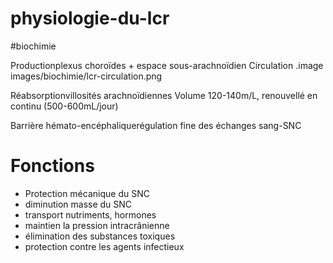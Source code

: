 # physiologie-du-lcr
#biochimie 


Productionplexus choroïdes + espace sous-arachnoïdien
Circulation .image images/biochimie/lcr-circulation.png

Réabsorptionvillosités arachnoïdiennes
Volume 120-140m/L, renouvellé en continu (500-600mL/jour) 

Barrière hémato-encéphaliquerégulation fine des échanges sang-SNC 


# Fonctions


- Protection mécanique du SNC 
- diminution masse du SNC 
- transport nutriments, hormones 
- maintien la pression intracrânienne 
- élimination des substances toxiques 
- protection contre les agents infectieux 

